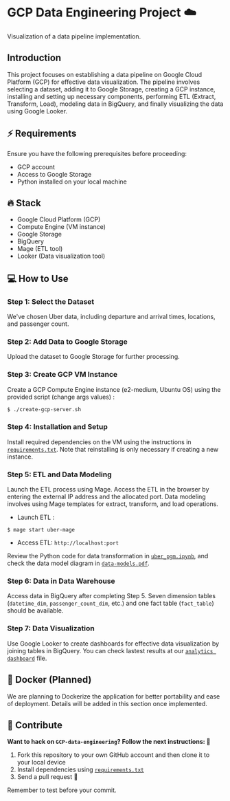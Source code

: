 # GCP Data Engineering Project ☁️

Visualization of a data pipeline implementation.

## Introduction

This project focuses on establishing a data pipeline on Google Cloud Platform (GCP) for effective data visualization. The pipeline involves selecting a dataset, adding it to Google Storage, creating a GCP instance, installing and setting up necessary components, performing ETL (Extract, Transform, Load), modeling data in BigQuery, and finally visualizing the data using Google Looker.

## ⚡️ Requirements

Ensure you have the following prerequisites before proceeding:

- GCP account
- Access to Google Storage
- Python installed on your local machine

## 🔥 Stack

- Google Cloud Platform (GCP)
- Compute Engine (VM instance)
- Google Storage
- BigQuery
- Mage (ETL tool)
- Looker (Data visualization tool)

## 💻 How to Use

### Step 1: Select the Dataset

We've chosen Uber data, including departure and arrival times, locations, and passenger count.

### Step 2: Add Data to Google Storage

Upload the dataset to Google Storage for further processing.

### Step 3: Create GCP VM Instance

Create a GCP Compute Engine instance (e2-medium, Ubuntu OS) using the provided script (change args values) :

```sh
$ ./create-gcp-server.sh
```

### Step 4: Installation and Setup

Install required dependencies on the VM using the instructions in [`requirements.txt`](./requirements.txt). Note that reinstalling is only necessary if creating a new instance.

### Step 5: ETL and Data Modeling

Launch the ETL process using Mage. Access the ETL in the browser by entering the external IP address and the allocated port. Data modeling involves using Mage templates for extract, transform, and load operations.

- Launch ETL : 

```
$ mage start uber-mage
```

- Access ETL: `http://localhost:port`

Review the Python code for data transformation in [`uber_pgm.ipynb`](./lib/uber_pgm.ipynb), and check the data model diagram in [`data-models.pdf`](./data-models.pdf).

### Step 6: Data in Data Warehouse

Access data in BigQuery after completing Step 5. Seven dimension tables (`datetime_dim`, `passenger_count_dim`, etc.) and one fact table (`fact_table`) should be available.

### Step 7: Data Visualization

Use Google Looker to create dashboards for effective data visualization by joining tables in BigQuery. You can check lastest results at our [`analytics dashboard`](./analytics-dashboard.pdf) file.

## 🐋 Docker (Planned)

We are planning to Dockerize the application for better portability and ease of deployment. Details will be added in this section once implemented.

## 🕺 Contribute

**Want to hack on `GCP-data-engineering`? Follow the next instructions: :rocket:**

1. Fork this repository to your own GitHub account and then clone it to your local device
2. Install dependencies using [`requirements.txt`](./requirements.txt)
4. Send a pull request 🙌

Remember to test before your commit.

